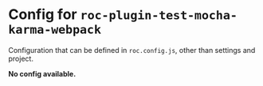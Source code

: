 # Config for `roc-plugin-test-mocha-karma-webpack`

Configuration that can be defined in `roc.config.js`, other than settings and project.

__No config available.__
